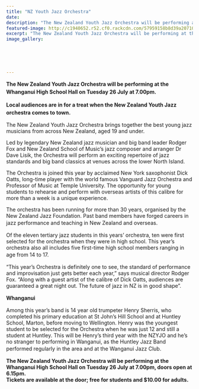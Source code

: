 ```yaml
---
title: "NZ Youth Jazz Orchestra"
date: 
description: "The New Zealand Youth Jazz Orchestra will be performing at the Whanganui High School Hall on Tuesday 26 July at 7.00pm."
featured-image: http://c1940652.r52.cf0.rackcdn.com/57959158b8d39a2071000b02/NZ-Youth-Jazz-Orchestra-Group-Photo.jpg
excerpt: "The New Zealand Youth Jazz Orchestra will be performing at the Whanganui High School Hall on Tuesday 26 July at 7.00pm."
image_gallery:
    
    
    
    
    
---
```


<p><strong style="line-height: 1.5;">The New Zealand Youth Jazz Orchestra will be performing at the Whanganui High School Hall on Tuesday 26 July at 7.00pm.</strong></p>
<p><strong style="line-height: 1.5;">Local audiences are in for a treat when the New Zealand Youth Jazz orchestra comes to town.</strong></p>
<p>The New Zealand Youth Jazz Orchestra brings together the best young jazz musicians from across New Zealand, aged 19 and under.</p>
<p>Led by legendary New Zealand jazz musician and big band leader Rodger Fox and New Zealand School of Music&rsquo;s jazz composer and arranger Dr Dave Lisik, the Orchestra will perform an exciting repertoire of jazz standards and big band classics at venues across the lower North Island.</p>
<p>The Orchestra is joined this year by acclaimed New York saxophonist Dick Oatts, long-time player with the world famous Vanguard Jazz Orchestra and Professor of Music at Temple University. The opportunity for young students to rehearse and perform with overseas artists of this calibre for more than a week is a unique experience.</p>
<p>The orchestra has been running for more than 30 years, organised by the New Zealand Jazz Foundation. Past band members have forged careers in jazz performance and teaching in New Zealand and overseas.<span style="line-height: 1.5;">&nbsp;</span></p>
<p>Of the eleven tertiary jazz students in this years&rsquo; orchestra, ten were first selected for the orchestra when they were in high school. This year&rsquo;s orchestra also all includes five first-time high school members ranging in age from 14 to 17.<span style="line-height: 1.5;">&nbsp;</span></p>
<p>&ldquo;This year&rsquo;s Orchestra is definitely one to see, the standard of performance and improvisation just gets better each year,&rdquo; says musical director Rodger Fox. &ldquo;Along with a guest artist of the calibre of Dick Oatts, audiences are guaranteed a great night out. The future of jazz in NZ is in good shape&rdquo;.&nbsp;</p>
<p><strong>Whanganui</strong><span style="line-height: 1.5;">&nbsp;</span></p>
<p>Among this year&rsquo;s band is 14 year old trumpeter Henry Sherris, who completed his primary education at St John&rsquo;s Hill School and at Huntley School, Marton, before moving to Wellington. Henry was the youngest student to be selected for the Orchestra when he was just 12 and still a student at Huntley. This will be Henry&rsquo;s third year with the NZYJO and he&rsquo;s no stranger to performing in Wanganui, as the Huntley Jazz Band performed regularly in the area and at the Wanganui Jazz Club.<span style="line-height: 1.5;">&nbsp;</span></p>
<p><strong>The New Zealand Youth Jazz Orchestra will be performing at the Whanganui High School Hall on Tuesday 26 July at 7.00pm, doors open at 6.15pm. &nbsp;<br />Tickets are available at the door; free for students and $10.00 for adults.</strong></p>

